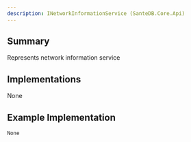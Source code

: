 ```yaml
---
description: INetworkInformationService (SanteDB.Core.Api)
---
```


## Summary
Represents network information service

## Implementations

None

## Example Implementation
```
None
```
